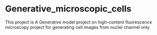 
# Generative_microscopic_cells
This project is A Generative model project on high-content fluorescence microscopy project for generating cell images from nuclei channel only